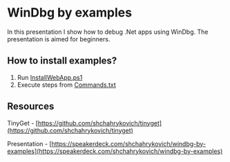 WinDbg by examples
===============================================================
In this presentation I show how to debug .Net apps using WinDbg. The presentation is aimed for beginners.

How to install examples?
-----------------------
1. Run [InstallWebApp.ps1](https://github.com/shchahrykovich/Presentation.WinDbgByExamples/blob/master/InstallWebApp.ps1)
2. Execute steps from [Commands.txt](https://github.com/shchahrykovich/Presentation.WinDbgByExamples/blob/master/Commands.txt)

Resources
----------
TinyGet - [https://github.com/shchahrykovich/tinyget](https://github.com/shchahrykovich/tinyget)

Presentation - [https://speakerdeck.com/shchahrykovich/windbg-by-examples](https://speakerdeck.com/shchahrykovich/windbg-by-examples)

